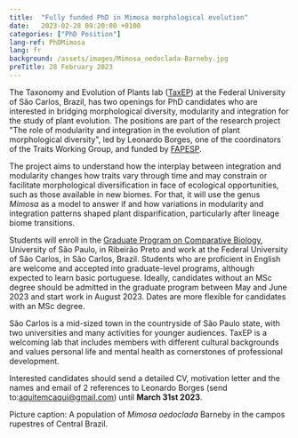 ```yaml
---
title:  "Fully funded PhD in Mimosa morphological evolution"
date:   2023-02-28 09:20:00 +0100
categories: ["PhD Position"]
lang-ref: PhDMimosa
lang: fr
background: /assets/images/Mimosa_oedoclada-Barneby.jpg
preTitle: 28 February 2023
---
```


The Taxonomy and Evolution of Plants lab ([TaxEP](www.taxep.ufscar.br/)) at the Federal University of São Carlos, Brazil, has two openings for PhD candidates who are interested in bridging morphological diversity, modularity and integration for the study of plant evolution. The positions are part of the research project "The role of modularity and integration in the evolution of plant morphological diversity", led by Leonardo Borges, one of the coordinators of the Traits Working Group, and funded by [FAPESP](https://fapesp.br/en).

The project aims to understand how the interplay between integration and modularity changes how traits vary through time and may constrain or facilitate morphological diversification in face of ecological opportunities, such as those available in new biomes. For that, it will use the genus *Mimosa* as a model to answer if and how variations in modularity and integration patterns shaped plant disparification, particularly after lineage biome transitions.

Students will enroll in the [Graduate Program on Comparative Biology](https://sites.usp.br/biocomparada/en/), University of São Paulo, in Ribeirão Preto and work at the Federal University of São Carlos, in São Carlos, Brazil. Students who are proficient in English are welcome and accepted into graduate-level programs, although expected to learn basic portuguese. Ideally, candidates without an MSc degree should be admitted in the graduate program between May and June 2023 and start work in August 2023. Dates are more flexible for candidates with an MSc degree.

São Carlos is a mid-sized town in the countryside of São Paulo state, with two universities and many activities for younger audiences. TaxEP is a welcoming lab that includes members with different cultural backgrounds and values personal life and mental health as cornerstones of professional development.

Interested candidates should send a detailed CV, motivation letter and the names and email of 2 references to Leonardo Borges (send to:aquitemcaqui@gmail.com) until **March 31st 2023**.


Picture caption: A population of *Mimosa oedoclada* Barneby in the campos rupestres of Central Brazil.